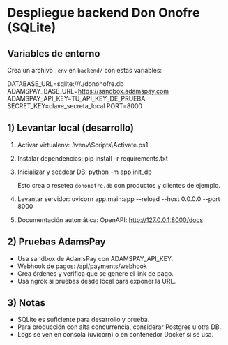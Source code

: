 # Despliegue backend Don Onofre (SQLite)

## Variables de entorno
Crea un archivo `.env` en `backend/` con estas variables:

DATABASE_URL=sqlite:///./dononofre.db
ADAMSPAY_BASE_URL=https://sandbox.adamspay.com
ADAMSPAY_API_KEY=TU_API_KEY_DE_PRUEBA
SECRET_KEY=clave_secreta_local
PORT=8000

## 1) Levantar local (desarrollo)
1. Activar virtualenv:
.\venv\Scripts\Activate.ps1

2. Instalar dependencias:
pip install -r requirements.txt

3. Inicializar y seedear DB:
python -m app.init_db

   Esto crea o resetea `dononofre.db` con productos y clientes de ejemplo.

4. Levantar servidor:
uvicorn app.main:app --reload --host 0.0.0.0 --port 8000

5. Documentación automática:
OpenAPI: http://127.0.0.1:8000/docs

## 2) Pruebas AdamsPay
- Usa sandbox de AdamsPay con ADAMSPAY_API_KEY.
- Webhook de pagos: /api/payments/webhook
- Crea órdenes y verifica que se genere el link de pago.
- Usa ngrok si pruebas desde local para exponer la URL.

## 3) Notas
- SQLite es suficiente para desarrollo y prueba.
- Para producción con alta concurrencia, considerar Postgres u otra DB.
- Logs se ven en consola (uvicorn) o en contenedor Docker si se usa.

